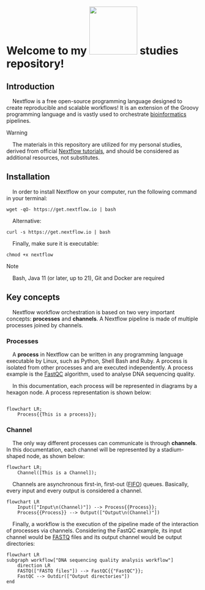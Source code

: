 # Welcome to my      <img src="https://upload.wikimedia.org/wikipedia/commons/thumb/e/e1/Logo_Nextflow_%28new%29.png/800px-Logo_Nextflow_%28new%29.png" width="125">     studies repository!


## Introduction

&nbsp;&nbsp;&nbsp;&nbsp;Nextflow is a free open-source programming language designed to create reproducible and scalable workflows! It is an extension of the Groovy programming language and is vastly used to orchestrate [bioinformatics](https://www.youtube.com/watch?v=W-Ov2cUaYQY) pipelines. 

> [!WARNING]
> &nbsp;&nbsp;&nbsp;&nbsp;The materials in this repository are utilized for my personal studies, derived from official [Nextflow tutorials](https://training.nextflow.io/basic_training/), and should be considered as additional resources, not substitutes.

## Installation

&nbsp;&nbsp;&nbsp;&nbsp;In order to install Nextflow on your computer, run the following command in your terminal:


```
wget -qO- https://get.nextflow.io | bash
```

&nbsp;&nbsp;&nbsp;&nbsp;Alternative:

```
curl -s https://get.nextflow.io | bash
```

&nbsp;&nbsp;&nbsp;&nbsp;Finally, make sure it is executable:

```
chmod +x nextflow
```

> [!NOTE]
> &nbsp;&nbsp;&nbsp;&nbsp;Bash, Java 11 (or later, up to 21), Git and Docker are required

## Key concepts

&nbsp;&nbsp;&nbsp;&nbsp;Nextflow workflow orchestration is based on two very important concepts: **processes** and **channels**. A Nextflow pipeline is made of multiple processes joined by channels.  

### Processes

&nbsp;&nbsp;&nbsp;&nbsp;A **process** in Nextflow can be written in any programming language executable by Linux, such as Python, Shell Bash and Ruby. A process is isolated from other processes and are executed independently. A process example is the [FastQC](https://www.bioinformatics.babraham.ac.uk/projects/fastqc/) algorithm, used to analyse DNA sequencing quality.

&nbsp;&nbsp;&nbsp;&nbsp;In this documentation, each process will be represented in diagrams by a hexagon node. A process representation is shown below:

```mermaid

flowchart LR;
    Process{{This is a process}};
```

### Channel

&nbsp;&nbsp;&nbsp;&nbsp;The only way different processes can communicate is through **channels**. In this documentation, each channel will be represented by a stadium-shaped node, as shown below:

```mermaid
flowchart LR;
    Channel([This is a Channel]);
```

&nbsp;&nbsp;&nbsp;&nbsp;Channels are asynchronous first-in, first-out ([FIFO](https://www.geeksforgeeks.org/fifo-vs-lifo-approach-in-programming/)) queues. Basically, every input and every output is considered a channel. 

```mermaid
flowchart LR
    Input(["Input\n(Channel)"]) --> Process{{Process}};
    Process{{Process}} --> Output(["Output\n(Channel)"])
```

&nbsp;&nbsp;&nbsp;&nbsp;Finally, a workflow is the execution of the pipeline made of the interaction of processes via channels. Considering the FastQC example, its input channel would be [FASTQ](https://knowledge.illumina.com/software/general/software-general-reference_material-list/000002211) files and its output channel would be output directories:

```mermaid
flowchart LR
subgraph workflow["DNA sequencing quality analysis workflow"]
    direction LR
    FASTQ(["FASTQ files"]) --> FastQC{{"FastQC"}};
    FastQC --> Outdir(["Output directories"])
end
```